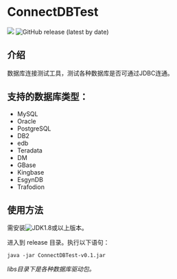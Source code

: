 # ConnectDBTest
<a href="https://www.apache.org/licenses/LICENSE-2.0.html"><img src="https://camo.githubusercontent.com/8cb994f6c4a156c623fe057fccd7fb7d7d2e8c9b/68747470733a2f2f696d672e736869656c64732e696f2f62616467652f6c6963656e73652d417061636865253230322d3445423142412e737667"/></a> 
![GitHub release (latest by date)](https://img.shields.io/github/v/release/Jackge1979/ConnectDBTest?style=plastic)
## 介绍
数据库连接测试工具，测试各种数据库是否可通过JDBC连通。

## 支持的数据库类型：
* MySQL
* Oracle
* PostgreSQL	
* DB2
* edb
* Teradata
* DM
* GBase
* Kingbase
* EsgynDB
* Trafodion

## 使用方法
需安装![JDK1.8](https://img.shields.io/badge/JAVA-1.8+-green.svg)或以上版本。

进入到 release 目录。执行以下语句：
```shell
java -jar ConnectDBTest-v0.1.jar
```

*libs目录下是各种数据库驱动包。*
